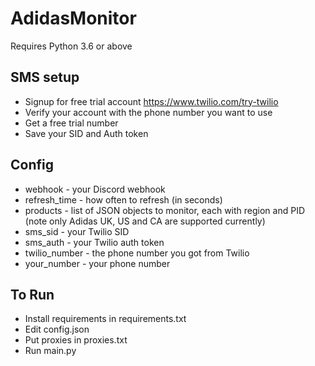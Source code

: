 # AdidasMonitor

Requires Python 3.6 or above

## SMS setup
* Signup for free trial account https://www.twilio.com/try-twilio
* Verify your account with the phone number you want to use
* Get a free trial number
* Save your SID and Auth token


## Config
* webhook - your Discord webhook 
* refresh_time - how often to refresh (in seconds)
* products - list of JSON objects to monitor, each with region and PID (note only Adidas UK, US and CA are supported currently)
* sms_sid - your Twilio SID
* sms_auth - your Twilio auth token
* twilio_number - the phone number you got from Twilio
* your_number - your phone number


## To Run
* Install requirements in requirements.txt
* Edit config.json
* Put proxies in proxies.txt
* Run main.py
